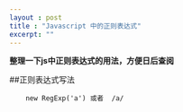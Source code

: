 ```yaml
---
layout : post
title : "Javascript 中的正则表达式"
excerpt: ""
---
```


**整理一下js中正则表达式的用法，方便日后查阅**

##正则表达式写法
```
	new RegExp('a') 或者  /a/
```
